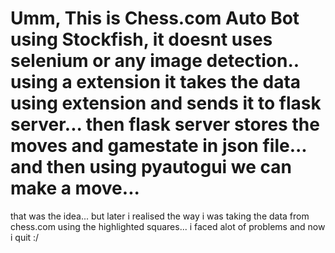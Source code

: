 # Umm, This is Chess.com Auto Bot using Stockfish, it doesnt uses selenium or any image detection.. using a extension it takes the data using extension and sends it to flask server... then flask server stores the moves and gamestate in json file... and then using pyautogui we can make a move...

that was the idea... but later i realised the way i was taking the data from chess.com using the highlighted squares... i faced alot of problems and now i quit :/ 

 

